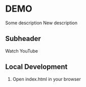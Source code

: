 # DEMO

Some description
New description

## Subheader

Watch YouTube

## Local Development

1. Open index.html in your browser